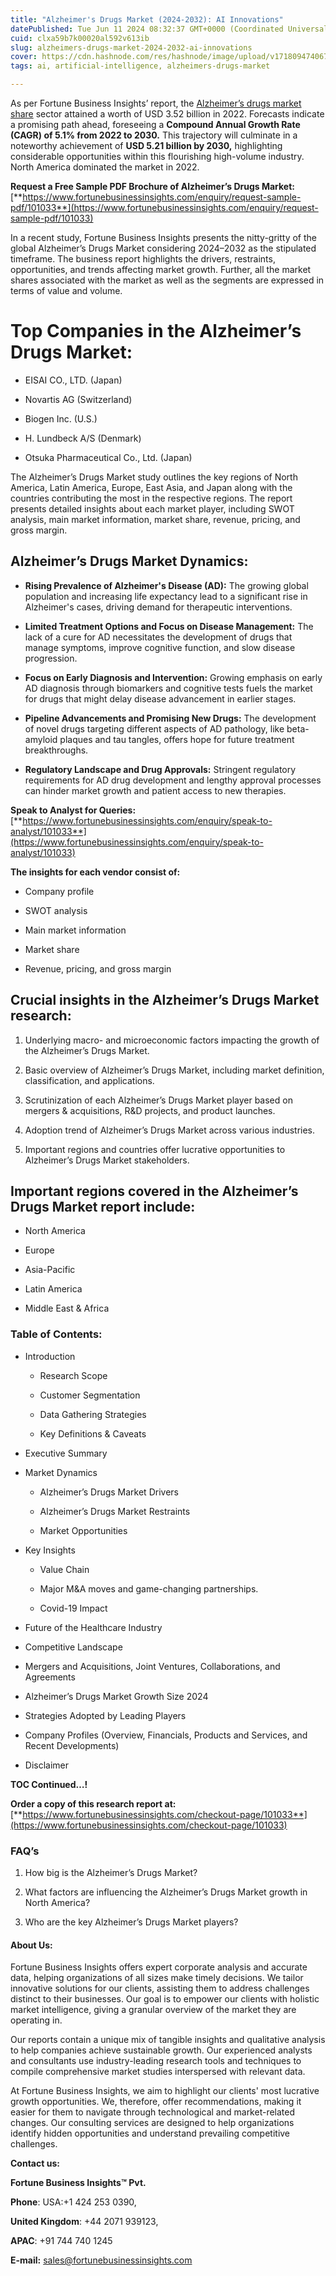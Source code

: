 ```yaml
---
title: "Alzheimer's Drugs Market (2024-2032): AI Innovations"
datePublished: Tue Jun 11 2024 08:32:37 GMT+0000 (Coordinated Universal Time)
cuid: clxa59b7k00020al592v613ib
slug: alzheimers-drugs-market-2024-2032-ai-innovations
cover: https://cdn.hashnode.com/res/hashnode/image/upload/v1718094740677/13cb554d-26a6-44e9-9318-709b2c4957fb.png
tags: ai, artificial-intelligence, alzheimers-drugs-market

---
```


As per Fortune Business Insights’ report, the [Alzheimer’s drugs market share](https://www.fortunebusinessinsights.com/industry-reports/alzheimers-drugs-market-101033) sector attained a worth of USD 3.52 billion in 2022. Forecasts indicate a promising path ahead, foreseeing a **Compound Annual Growth Rate (CAGR) of 5.1% from 2022 to 2030.** This trajectory will culminate in a noteworthy achievement of **USD 5.21 billion by 2030,** highlighting considerable opportunities within this flourishing high-volume industry. North America dominated the market in 2022.

**Request a Free Sample PDF Brochure of Alzheimer’s Drugs Market:** [**https://www.fortunebusinessinsights.com/enquiry/request-sample-pdf/101033**](https://www.fortunebusinessinsights.com/enquiry/request-sample-pdf/101033)

In a recent study, Fortune Business Insights presents the nitty-gritty of the global Alzheimer’s Drugs Market considering 2024–2032 as the stipulated timeframe. The business report highlights the drivers, restraints, opportunities, and trends affecting market growth. Further, all the market shares associated with the market as well as the segments are expressed in terms of value and volume.

# **Top Companies in the Alzheimer’s Drugs Market:**

* EISAI CO., LTD. (Japan)
    
* Novartis AG (Switzerland)
    
* Biogen Inc. (U.S.)
    
* H. Lundbeck A/S (Denmark)
    
* Otsuka Pharmaceutical Co., Ltd. (Japan)
    

The Alzheimer’s Drugs Market study outlines the key regions of North America, Latin America, Europe, East Asia, and Japan along with the countries contributing the most in the respective regions. The report presents detailed insights about each market player, including SWOT analysis, main market information, market share, revenue, pricing, and gross margin.

## Alzheimer’s Drugs Market **Dynamics**:

* **Rising Prevalence of Alzheimer's Disease (AD):** The growing global population and increasing life expectancy lead to a significant rise in Alzheimer's cases, driving demand for therapeutic interventions.
    
* **Limited Treatment Options and Focus on Disease Management:** The lack of a cure for AD necessitates the development of drugs that manage symptoms, improve cognitive function, and slow disease progression.
    
* **Focus on Early Diagnosis and Intervention:** Growing emphasis on early AD diagnosis through biomarkers and cognitive tests fuels the market for drugs that might delay disease advancement in earlier stages.
    
* **Pipeline Advancements and Promising New Drugs:** The development of novel drugs targeting different aspects of AD pathology, like beta-amyloid plaques and tau tangles, offers hope for future treatment breakthroughs.
    
* **Regulatory Landscape and Drug Approvals:** Stringent regulatory requirements for AD drug development and lengthy approval processes can hinder market growth and patient access to new therapies.
    

**Speak to Analyst for Queries:** [**https://www.fortunebusinessinsights.com/enquiry/speak-to-analyst/101033**](https://www.fortunebusinessinsights.com/enquiry/speak-to-analyst/101033)

**The insights for each vendor consist of:**

* Company profile
    
* SWOT analysis
    
* Main market information
    
* Market share
    
* Revenue, pricing, and gross margin
    

## **Crucial insights in the Alzheimer’s Drugs Market research:**

1. Underlying macro- and microeconomic factors impacting the growth of the Alzheimer’s Drugs Market.
    
2. Basic overview of Alzheimer’s Drugs Market, including market definition, classification, and applications.
    
3. Scrutinization of each Alzheimer’s Drugs Market player based on mergers & acquisitions, R&D projects, and product launches.
    
4. Adoption trend of Alzheimer’s Drugs Market across various industries.
    
5. Important regions and countries offer lucrative opportunities to Alzheimer’s Drugs Market stakeholders.
    

## **Important regions covered in the Alzheimer’s Drugs Market report include:**

* North America
    
* Europe
    
* Asia-Pacific
    
* Latin America
    
* Middle East & Africa
    

### **Table of Contents:**

* Introduction
    
    * Research Scope
        
    * Customer Segmentation
        
    * Data Gathering Strategies
        
    * Key Definitions & Caveats
        
* Executive Summary
    
* Market Dynamics
    
    * Alzheimer’s Drugs Market Drivers
        
    * Alzheimer’s Drugs Market Restraints
        
    * Market Opportunities
        
* Key Insights
    
    * Value Chain
        
    * Major M&A moves and game-changing partnerships.
        
    * Covid-19 Impact
        
* Future of the Healthcare Industry
    
* Competitive Landscape
    
* Mergers and Acquisitions, Joint Ventures, Collaborations, and Agreements
    
* Alzheimer’s Drugs Market Growth Size 2024
    
* Strategies Adopted by Leading Players
    
* Company Profiles (Overview, Financials, Products and Services, and Recent Developments)
    
* Disclaimer
    

**TOC Continued…!**

**Order a copy of this research report at:** [**https://www.fortunebusinessinsights.com/checkout-page/101033**](https://www.fortunebusinessinsights.com/checkout-page/101033)

### **FAQ’s**

1. How big is the Alzheimer’s Drugs Market?
    
2. What factors are influencing the Alzheimer’s Drugs Market growth in North America?
    
3. Who are the key Alzheimer’s Drugs Market players?
    

#### **About Us:**

Fortune Business Insights offers expert corporate analysis and accurate data, helping organizations of all sizes make timely decisions. We tailor innovative solutions for our clients, assisting them to address challenges distinct to their businesses. Our goal is to empower our clients with holistic market intelligence, giving a granular overview of the market they are operating in.

Our reports contain a unique mix of tangible insights and qualitative analysis to help companies achieve sustainable growth. Our experienced analysts and consultants use industry-leading research tools and techniques to compile comprehensive market studies interspersed with relevant data.

At Fortune Business Insights, we aim to highlight our clients' most lucrative growth opportunities. We, therefore, offer recommendations, making it easier for them to navigate through technological and market-related changes. Our consulting services are designed to help organizations identify hidden opportunities and understand prevailing competitive challenges.

**Contact us:**

**Fortune Business Insights™ Pvt.**

**Phone**: USA:+1 424 253 0390,

**United Kingdom**: +44 2071 939123,

**APAC**: +91 744 740 1245

**E-mail:** [sales@fortunebusinessinsights.com](mailto:sales@fortunebusinessinsights.com)